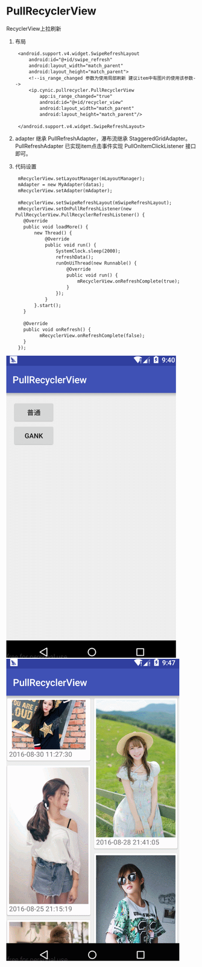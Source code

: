 # PullRecyclerView
RecyclerView上拉刷新

1. 布局
      
		<android.support.v4.widget.SwipeRefreshLayout
	        android:id="@+id/swipe_refresh"
	        android:layout_width="match_parent"
	        android:layout_height="match_parent">
	        <!--is_range_changed 参数为使用局部刷新 建议item中有图片的使用该参数-->
	        <ip.cynic.pullrecycler.PullRecyclerView
	            app:is_range_changed="true"
	            android:id="@+id/recycler_view"
	            android:layout_width="match_parent"
	            android:layout_height="match_parent"/>
	
	    </android.support.v4.widget.SwipeRefreshLayout>

2. adapter 继承 PullRefreshAdapter，瀑布流继承 StaggeredGridAdapter。 PullRefreshAdapter 已实现item点击事件实现 PullOnItemClickListener 接口即可。
3. 代码设置 
      
		mRecyclerView.setLayoutManager(mLayoutManager);
		mAdapter = new MyAdapter(datas);
		mRecyclerView.setAdapter(mAdapter);
		
		mRecyclerView.setSwipeRefreshLayout(mSwipeRefreshLayout);
		mRecyclerView.setOnPullRefreshListener(new PullRecyclerView.PullRecyclerRefreshListener() {
		  @Override
		  public void loadMore() {
		      new Thread() {
		          @Override
		          public void run() {
		              SystemClock.sleep(2000);
		              refreshData();
		              runOnUiThread(new Runnable() {
		                  @Override
		                  public void run() {
		                      mRecyclerView.onRefreshComplete(true);
		                  }
		              });
		          }
		      }.start();
		  }
		
		  @Override
		  public void onRefresh() {
		        mRecyclerView.onRefreshComplete(false);
		  }
		});

  ![nomral](https://github.com/cynicgit/PullRecyclerView/blob/master/img/nomarl.gif)    
  ![gank](https://github.com/cynicgit/PullRecyclerView/blob/master/img/gank.gif)
